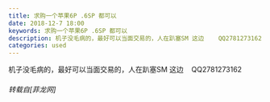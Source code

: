 ```yaml
---
title: 求购一个苹果6P .6SP 都可以
date: 2018-12-7 18:00
keywords: 求购一个苹果6P .6SP 都可以
description: 机子没毛病的，最好可以当面交易的，人在趴塞SM 这边    QQ2781273162
categories: used
---
```

<td class="t_f" id="postmessage_2426392">

机子没毛病的，最好可以当面交易的，人在趴塞SM 这边    QQ2781273162</td>
###### 转载自[菲龙网]